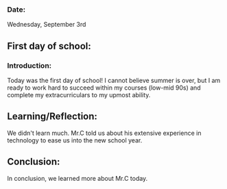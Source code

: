 ### Date: 
Wednesday, September 3rd

## First day of school:

### Introduction:
Today was the first day of school! I cannot believe summer is over, but I am ready to work hard to succeed within my courses (low-mid 90s) and complete my extracurriculars to my upmost ability. 

## Learning/Reflection:
We didn't learn much. Mr.C told us about his extensive experience in technology to ease us into the new school year. 

## Conclusion:
In conclusion, we learned more about Mr.C today.
